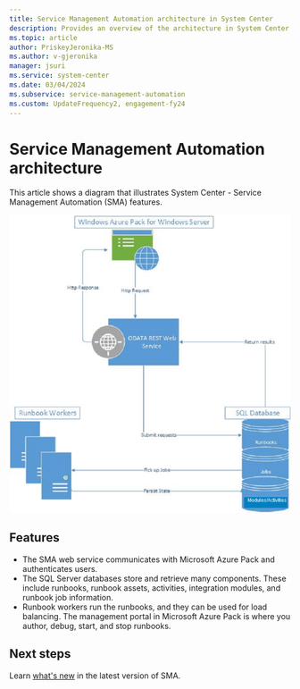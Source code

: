 ```yaml
---
title: Service Management Automation architecture in System Center
description: Provides an overview of the architecture in System Center Service Management Automation (SMA)
ms.topic: article
author: PriskeyJeronika-MS
ms.author: v-gjeronika
manager: jsuri
ms.service: system-center
ms.date: 03/04/2024
ms.subservice: service-management-automation
ms.custom: UpdateFrequency2, engagement-fy24
---
```


# Service Management Automation architecture



This article shows a diagram that illustrates System Center - Service Management Automation (SMA) features.


![SMA architecture diagram.](./media/architecture-of-service-management-automation/smaarchitecture.png)

 ## Features

  - The SMA web service communicates with Microsoft Azure Pack and authenticates users.
  - The SQL Server databases store and retrieve many components. These include runbooks, runbook assets, activities, integration modules, and runbook job information.
  - Runbook workers run the runbooks, and they can be used for load balancing.
  The management portal in Microsoft Azure Pack is where you author, debug, start, and stop runbooks.

## Next steps

Learn [what's new](./whats-new-in-sma.md) in the latest version of SMA.
